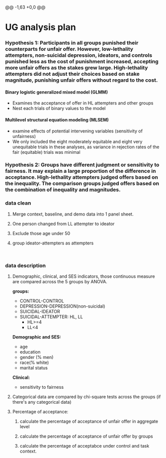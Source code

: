 @@ -1,63 +0,0 @@

# UG analysis plan 

### Hypothesis 1: Participants in all groups punished their counterparts for unfair offer. However, low-lethality attempters, non-suicidal depression, ideators, and controls punished less as the cost of punishment increased, accepting more unfair offers as the stakes grew large. High-lethality attempters did not adjust their choices based on stake magnitude, punishing unfair offers without regard to the cost.

#### Binary logistic generalized mixed model (GLMM)

- Examines the acceptance of offer in HL attempters and other groups
- Nest each trials of binary values to the model

#### Multilevel structural equation modeling (MLSEM)

- examine effects of potential intervening variables (sensitivity of unfairness)
- We only included the eight moderately equitable and eight very unequitable trials in these analyses, as variance in rejection rates of the fair (equitable) trials was minimal

### Hypothesis 2: Groups have different judgment or sensitivity to fairness. It may explain a large proportion of the difference in acceptance. High-lethality attempters judged offers based on the inequality. The comparison groups judged offers based on the combination of inequality and magnitudes.



### data clean

1. Merge context, baseline, and demo data into 1 panel sheet.

2. One person changed from LL attempter to ideator

3. Exclude those age under 50

4. group ideator-attempters as attempters

   ​

### data description

1. Demographic, clinical, and SES indicators, those continuous measure  are compared across the 5 groups by ANOVA.

   **groups:**

   - CONTROL-CONTROL
   - DEPRESSION-DEPRESSION(non-suicidal)
   - SUICIDAL-IDEATOR
   - SUICIDAL-ATTEMPTER: HL, LL
     - HL>=4
     - LL<4

   **Demographic and SES:**

   - age
   - education
   - gender (% men)
   - race(% white) 
   - marital status

   **Clinical:**

   - sensitivity to fairness

2. Categorical data are compared by chi-square tests across the groups (if there's any categorical data)

3. Percentage of acceptance:

   1) calculate the percentage of acceptance of unfair offer in aggregate level

   2) calculate the percentage of acceptance of unfair offer by groups


   3) calculate the percentage of acceptabce under control and task context.

